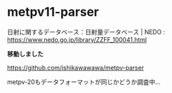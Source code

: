 # metpv11-parser

日射に関するデータベース：日射量データベース | NEDO : https://www.nedo.go.jp/library/ZZFF_100041.html

**移動しました**

https://github.com/ishikawawawa/metpv-parser

metpv-20もデータフォーマットが同じかどうか調査中...
